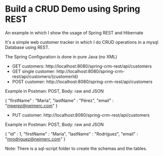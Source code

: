 # **Build a CRUD Demo using Spring REST**

An example in which I show the usage of Spring REST and Hibernate

It's a simple web customer tracker in which I do CRUD operations in a mysql Database using REST.

The Spring Configuration is done in pure Java (no XML)

* GET customers: http://localhost:8080/spring-crm-rest/api/customers
* GET single customer: http://localhost:8080/spring-crm-rest/api/customers/{customerId}
* POST customer: http://localhost:8080/spring-crm-rest/api/customers

Example in Postman: POST, Body: raw and JSON

{
	"firstName" : "Maria",
	"lastName" : "Pérez",
	"email" : "mperez@neimerc.com"
}
* PUT customer: http://localhost:8080/spring-crm-rest/api/customers

Example in Postman: POST, Body: raw and JSON

{
    "id" : 1,
	"firstName" : "Maria",
	"lastName" : "Rodríguez",
	"email" : "mrodriguez@neimerc.com"
}

Note: There is a sql-script folder to create the schemas and the tables.